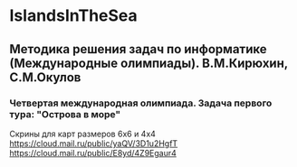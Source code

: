 # IslandsInTheSea
## Методика решения задач по информатике (Международные олимпиады). В.М.Кирюхин, С.М.Окулов
### Четвертая международная олимпиада. Задача первого тура: "Острова в море"

Скрины для карт размеров 6х6 и 4х4
https://cloud.mail.ru/public/yaQV/3D1u2HgfT
https://cloud.mail.ru/public/E8yd/4Z9Egaur4
